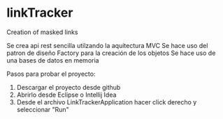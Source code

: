 # linkTracker
Creation of masked links

Se crea api rest sencilla utilzando la aquitectura MVC
Se hace uso del patron de diseño Factory para la creación de los objetos 
Se hace uso de una bases de datos en memoria

Pasos para probar el proyecto: 
1. Descargar el proyecto desde github 
2. Abrirlo desde Eclipse o Intellij Idea 
3. Desde el archivo LinkTrackerApplication hacer click derecho y seleccionar "Run"
